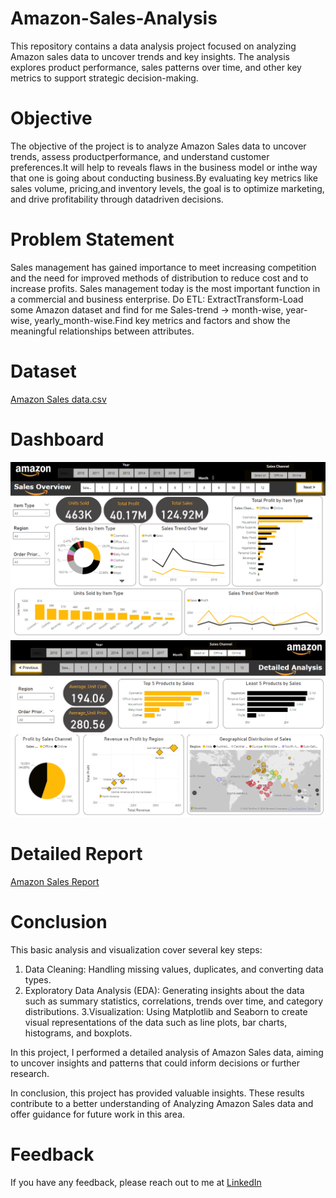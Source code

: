 # Amazon-Sales-Analysis
This repository contains a data analysis project focused on analyzing Amazon sales data to uncover trends and key insights. The analysis explores product performance, sales patterns over time, and other key metrics to support strategic decision-making.

# Objective
The objective of the project is to analyze Amazon Sales data to uncover trends, assess productperformance, and understand customer preferences.It will help to reveals flaws in the business model or inthe way that one is going about conducting business.By evaluating key metrics like sales volume, pricing,and inventory levels, the goal is to optimize marketing, and drive profitability through datadriven decisions. 

# Problem Statement
Sales management has gained importance to meet increasing competition and the need for improved methods of distribution to reduce cost and to increase profits. Sales management today is the most important function in a commercial and business enterprise. Do ETL: ExtractTransform-Load some Amazon dataset and find for me Sales-trend -> month-wise, year-wise, yearly_month-wise.Find key metrics and factors and show the meaningful relationships between attributes.

# Dataset
[Amazon Sales data.csv](https://github.com/fasil-feroz/Amazon-Sales-Analysis/blob/57c1c5c839896ed7b350c39251c0f3b3e8934fcc/Amazon%20Sales%20data.csv)

# Dashboard
![image alt](https://github.com/fasil-feroz/Amazon-Sales-Analysis/blob/299ee099a352278d94a389d578d324c22fc1d2fd/Screenshot%201.png)
![image alt](https://github.com/fasil-feroz/Amazon-Sales-Analysis/blob/c9b9b15e5ce0f065de87aea2ebc7da93480f1109/Screenshot%202.png)

# Detailed Report
[Amazon Sales Report](https://github.com/fasil-feroz/Amazon-Sales-Analysis/blob/fbb93998fb8fd98f5a998d6348201ac487be1d92/Amazon%20Sales%20Analysis%20Report%20by%20Fasil%20Feroz.pdf)

# Conclusion
This basic analysis and visualization cover several key steps:

1. Data Cleaning: Handling missing values, duplicates, and converting data types.
2. Exploratory Data Analysis (EDA): Generating insights about the data such as summary statistics, correlations, trends over time, and category distributions.
3.Visualization: Using Matplotlib and Seaborn to create visual representations of the data such as line plots, bar charts, histograms, and boxplots.

In this project, I performed a detailed analysis of Amazon Sales data, aiming to uncover insights and patterns that could inform decisions or further research.

In conclusion, this project has provided valuable insights. These results contribute to a better understanding of Analyzing Amazon Sales data and offer guidance for future work in this area.

# Feedback
If you have any feedback, please reach out to me at [LinkedIn](https://www.linkedin.com/in/fasil-feroz/)
